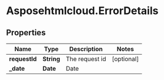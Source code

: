 # Asposehtmlcloud.ErrorDetails

## Properties
| Name          | Type       | Description    | Notes      |
|---------------|------------|----------------|------------|
| **requestId** | **String** | The request id | [optional] |
| **_date**     | **Date**   | Date           |            | 


